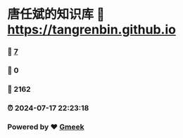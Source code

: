 # 唐任斌的知识库 :link: https://tangrenbin.github.io 
### :page_facing_up: [7](https://tangrenbin.github.io/tag.html) 
### :speech_balloon: 0 
### :hibiscus: 2162 
### :alarm_clock: 2024-07-17 22:23:18 
### Powered by :heart: [Gmeek](https://github.com/Meekdai/Gmeek)
